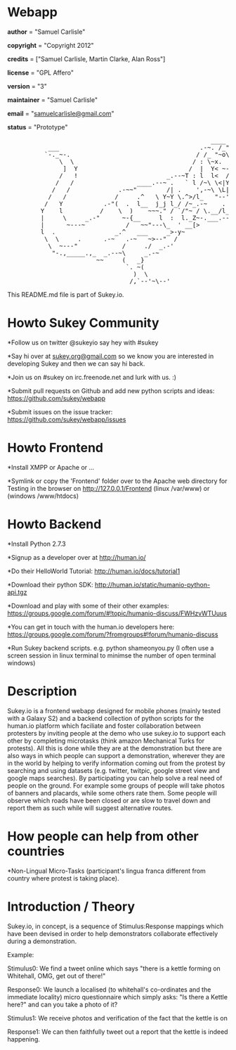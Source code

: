 Webapp
======

__author__ = "Samuel Carlisle"

__copyright__ = "Copyright 2012"

__credits__ = ["Samuel Carlisle, Martin Clarke, Alan Ross"]

__license__ = "GPL Affero"

__version__ = "3"

__maintainer__ = "Samuel Carlisle"

__email__ = "samuelcarlisle@gmail.com"

__status__ = "Prototype"

<pre>
                                                       ____
           ___                                      .-~. /_"-._        ________________________________
          `-._~-.                                  / /_ "~o\  :Y      /We made Sukey.io so that people \
              \  \                                / : \~x.  ` ')      |can have fun during the protests|
               ]  Y                              /  |  Y< ~-.__j      |and, on the way, keep each other|
              /   !                        _.--~T : l  l<  /.-~      < safe, mobile and informed (;..;)|
             /   /                 ____.--~ .   ` l /~\ \<|Y          \________________________________/
            /   /             .-~~"        /| .    ',-~\ \L|
           /   /             /     .^   \ Y~Y \.^>/l_   "--'
          /   Y           .-"(  .  l__  j_j l_/ /~_.-~    .
         Y    l          /    \  )    ~~~." / `/"~ / \.__/l_
         |     \     _.-"      ~-{__     l  :  l._Z~-.___.--~
         |      ~---~           /   ~~"---\_  ' __[>
         l  .                _.^   ___     _>-y~
          \  \     .      .-~   .-~   ~>--"  /
           \  ~---"            /     ./  _.-'
            "-.,_____.,_  _.--~\     _.-~
                        ~~     (   _}  
                                `. ~(
                                  )  \
                                 /,`--'~\--'
</pre>
This README.md file is part of Sukey.io.

Howto Sukey Community
=====================
*Follow us on twitter @sukeyio say hey with #sukey

*Say hi over at sukey.org@gmail.com so we know you are interested in developing Sukey and then we can say hi back.

*Join us on #sukey on irc.freenode.net and lurk with us. :)

*Submit pull requests on Github and add new python scripts and ideas: https://github.com/sukey/webapp

*Submit issues on the issue tracker: https://github.com/sukey/webapp/issues

Howto Frontend
==============
*Install XMPP or Apache or ...

*Symlink or copy the 'Frontend' folder over to the Apache web directory for Testing in the browser on http://127.0.0.1/Frontend (linux /var/www) or (windows /www/htdocs)

Howto Backend
=============
*Install Python 2.7.3

*Signup as a developer over at http://human.io/

*Do their HelloWorld Tutorial: http://human.io/docs/tutorial1

*Download their python SDK: http://human.io/static/humanio-python-api.tgz

*Download and play with some of their other examples: https://groups.google.com/forum/#!topic/humanio-discuss/FWHzvWTUuus

*You can get in touch with the human.io developers here: https://groups.google.com/forum/?fromgroups#!forum/humanio-discuss

*Run Sukey backend scripts. e.g. python shameonyou.py (I often use a screen session in linux terminal to minimse the number of open terminal windows)


Description
===========
Sukey.io is a frontend webapp designed for mobile phones (mainly tested with a Galaxy S2) and a backend collection of python scripts for the human.io platform which faciliate and foster collaboration between protesters by inviting people at the demo who use sukey.io to support each other by completing microtasks (think amazon Mechanical Turks for protests). All this is done while they are at the demonstration but there are also ways in which people can support a demonstration, wherever they are in the world by helping to verify information coming out from the protest by searching and using datasets (e.g. twitter, twitpic, google street view and google maps searches). By participating you can help solve a real need of people on the ground. For example some groups of people will take photos of banners and placards, while some others rate them. Some people will observe which roads have been closed or are slow to travel down and report them as such while will suggest alternative routes.

How people can help from other countries
========================================
*Non-Lingual Micro-Tasks (participant's lingua franca different from country where protest is taking place).

Introduction / Theory
=====================
Sukey.io, in concept, is a sequence of Stimulus:Response mappings which have been devised in order to help demonstrators collaborate effectively during a demonstration.

Example:

Stimulus0: We find a tweet online which says "there is a kettle forming on Whitehall, OMG, get out of there!"

Response0: We launch a localised (to whitehall's co-ordinates and the immediate locality) micro questionnaire which simply asks: "Is there a Kettle here?" and can you take a photo of it?

Stimulus1: We receive photos and verification of the fact that the kettle is on

Response1: We can then faithfully tweet out a report that the kettle is indeed happening.